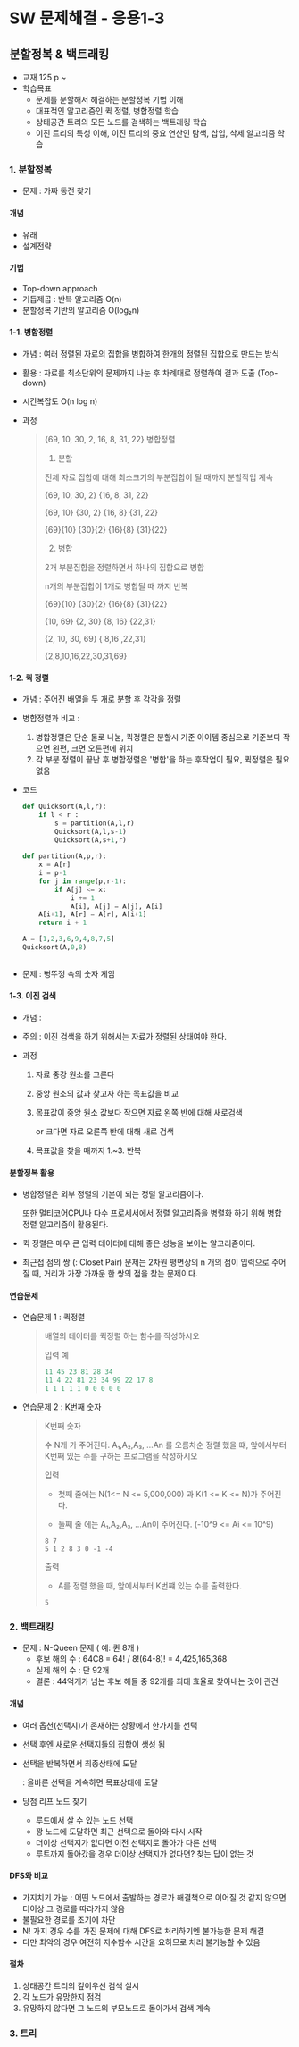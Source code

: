 # SW 문제해결 - 응용1-3

## 분할정복 & 백트래킹

- 교재 125  p ~ 
- 학습목표
  - 문제를 분할해서 해결하는 분할정복 기법 이해 
  - 대표적인 알고리즘인 퀵 정렬, 병합정렬 학습
  - 상태공간 트리의 모든 노드를 검색하는 백트래킹 학습
  - 이진 트리의 특성 이해, 이진 트리의 중요 연산인 탐색, 삽입, 삭제 알고리즘 학습

### 1. 분할정복

- 문제 : 가짜 동전 찾기

####  개념 

- 유래
- 설계전략 

####  기법

- Top-down approach
- 거듭제곱 : 반복 알고리즘 O(n)
- 분할정복 기반의 알고리즘 O(log₂n)

####  1-1. 병합정렬

- 개념 : 여러 정렬된 자료의 집합을 병합하여 한개의 정렬된 집합으로 만드는 방식

- 활용 : 자료를 최소단위의 문제까지 나눈 후 차례대로 정렬하여 결과 도출 (Top-down)

- 시간복잡도 O(n log n)

- 과정 

  > {69, 10, 30, 2, 16, 8, 31, 22} 병합정렬 
  >
  > 1. 분할 
  >
  > 전체 자료 집합에 대해 최소크기의 부분집합이 될 때까지 분할작업 계속 
  >
  > {69, 10, 30, 2} {16, 8, 31, 22}
  >
  > {69, 10} {30, 2} {16, 8} {31, 22}
  >
  > {69}{10} {30}{2} {16}{8} {31}{22}
  >
  > 2. 병합
  >
  > 2개 부분집합을 정렬하면서 하나의 집합으로 병합
  >
  > n개의 부분집합이 1개로 병합될 때 까지 반복
  >
  > {69}{10} {30}{2} {16}{8} {31}{22}
  >
  > {10, 69} {2, 30} {8, 16} {22,31}
  >
  > {2, 10, 30, 69} { 8,16 ,22,31}
  >
  > {2,8,10,16,22,30,31,69}

####  1-2. 퀵 정렬

- 개념 : 주어진 배열을 두 개로 분할 후 각각을 정렬

- 병합정렬과 비교 :

  1. 병합정렬은 단순 둘로 나눔, 퀵정렬은 분할시 기준 아이템 중심으로 기준보다 작으면 왼편, 크면 오른편에 위치
  2. 각 부분 정렬이 끝난 후 병합정렬은 '병합'을 하는 후작업이 필요, 퀵정렬은 필요 없음 

- 코드 

  ``` python
  def Quicksort(A,l,r):
      if l < r :
          s = partition(A,l,r)
          Quicksort(A,l,s-1)
          Quicksort(A,s+1,r)
          
  def partition(A,p,r):
      x = A[r]
      i = p-1
      for j in range(p,r-1):
          if A[j] <= x:
              i += 1
              A[i], A[j] = A[j], A[i]
      A[i+1], A[r] = A[r], A[i+1]
      return i + 1
  
  A = [1,2,3,6,9,4,8,7,5]
  Quicksort(A,0,8)
   
  ```

- 문제 : 병뚜껑 속의 숫자 게임

####  1-3. 이진 검색

- 개념 : 

- 주의 : 이진 검색을 하기 위해서는 자료가 정렬된 상태여야 한다. 

- 과정 

  1. 자료 중강 원소를 고른다 

  2. 중앙 원소의 값과 찾고자 하는 목표값을 비교

  3. 목표값이 중앙 원소 값보다 작으면 자료 왼쪽 반에 대해 새로검색

     or 크다면 자료 오른쪽 반에 대해 새로 검색 

  4. 목표값을 찾을 때까지 1.~3. 반복

####  분할정복 활용

- 병합정렬은 외부 정렬의 기본이 되는 정렬 알고리즘이다. 

  또한 멀티코어CPU나 다수 프로세서에서 정렬 알고리즘을 병렬화 하기 위해 병합 정렬 알고리즘이 활용된다. 

- 퀵 정렬은 매우 큰 입력 데이터에 대해 좋은 성능을 보이는 알고리즘이다. 

- 최근접 점의 쌍 (: Closet Pair) 문제는 2차원 평면상의 n 개의 점이 입력으로 주어질 때, 거리가 가장 가까운 한 쌍의 점을 찾는 문제이다. 

####  연습문제 

- 연습문제 1 : 퀵정렬 

  > 배열의 데이터를 퀵정렬 하는 함수를 작성하시오
  >
  > 입력 예 
  >
  > ``` python
  > 11 45 23 81 28 34
  > 11 4 22 81 23 34 99 22 17 8
  > 1 1 1 1 1 0 0 0 0 0
  > ```

- 연습문제 2 : K번째 숫자 

  >K번째 숫자 
  >
  >수 N개 가 주어진다. A₁,A₂,A₃, ...An 를 오름차순 정렬 했을 떄, 앞에서부터 K번째 있는 수를 구하는 프로그램을 작성하시오
  >
  >입력 
  >
  >- 첫째 줄에는 N(1<= N <= 5,000,000) 과 K(1 <= K <= N)가 주어진다. 
  >
  >- 둘째 줄 에는 A₁,A₂,A₃, ...An이 주어진다. (-10^9 <= Ai <= 10^9)
  >
  >  ```
  >  8 7
  >  5 1 2 8 3 0 -1 -4
  >  ```
  >
  >출력 
  >
  >- A를 정렬 했을 때, 앞에서부터 K번쨰 있는 수를 출력한다. 
  >
  >  ``` 
  >  5
  >  ```



### 2. 백트래킹

- 문제 : N-Queen 문제 ( 예: 퀸 8개 )
  - 후보 해의 수 :  64C8 = 64! / 8!(64-8)! = 4,425,165,368
  - 실제 해의 수 : 단 92개 
  - 결론 : 44억개가 넘는 후보 해들 중 92개를 최대 효율로 찾아내는 것이 관건

####  개념

- 여러 옵션(선택지)가 존재하는 상황에서 한가지를 선택

- 선택 후엔 새로운 선택지들의 집합이 생성 됨

- 선택을 반복하면서 최종상태에 도달 

  : 올바른 선택을 계속하면 목표상태에 도달 

- 당첨 리프 노드 찾기 

  - 루드에서 살 수 있는 노드 선택
  - 꽝 노드에 도달하면 최근 선택으로 돌아와 다시 시작
  - 더이상 선택지가 없다면 이전 선택지로 돌아가 다른 선택 
  - 루트까지 돌아갔을 경우 더이상 선택지가 없다면? 찾는 답이 없는 것

####  DFS와 비교

- 가지치기 가능 : 어떤 노드에서 출발하는 경로가 해결책으로 이어질 것 같지 않으면 더이상 그 경로를 따라가지 않음 
- 불필요한 경로를 조기에 차단 
- N! 가지 경우 수를 가진 문제에 대해 DFS로 처리하기엔 불가능한 문제 해결 
- 다만 최악의 경우 여전히 지수함수 시간을 요하므로 처리 불가능할 수 있음

####  절차

1. 상태공간 트리의 깊이우선 검색 실시
2. 각 노드가 유망한지 점검
3. 유망하지 않다면 그 노드의 부모노드로 돌아가서 검색 계속 



### 3. 트리

